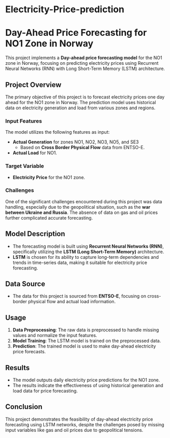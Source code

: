 # Electricity-Price-prediction

# Day-Ahead Price Forecasting for NO1 Zone in Norway

This project implements a **Day-ahead price forecasting model** for the NO1 zone in Norway, focusing on predicting electricity prices using Recurrent Neural Networks (RNN) with Long Short-Term Memory (LSTM) architecture.

## Project Overview

The primary objective of this project is to forecast electricity prices one day ahead for the NO1 zone in Norway. The prediction model uses historical data on electricity generation and load from various zones and regions.

### Input Features

The model utilizes the following features as input:
- **Actual Generation** for zones NO1, NO2, NO3, NO5, and SE3
  - Based on **Cross Border Physical Flow** data from ENTSO-E.
- **Actual Load** for NO1.

### Target Variable

- **Electricity Price** for the NO1 zone.

### Challenges

One of the significant challenges encountered during this project was data handling, especially due to the geopolitical situation, such as the **war between Ukraine and Russia**. The absence of data on gas and oil prices further complicated accurate forecasting.

## Model Description

- The forecasting model is built using **Recurrent Neural Networks (RNN)**, specifically utilizing the **LSTM (Long Short-Term Memory)** architecture.
- **LSTM** is chosen for its ability to capture long-term dependencies and trends in time-series data, making it suitable for electricity price forecasting.

## Data Source

- The data for this project is sourced from **ENTSO-E**, focusing on cross-border physical flow and actual load information.

## Usage

1. **Data Preprocessing**: The raw data is preprocessed to handle missing values and normalize the input features.
2. **Model Training**: The LSTM model is trained on the preprocessed data.
3. **Prediction**: The trained model is used to make day-ahead electricity price forecasts.

## Results

- The model outputs daily electricity price predictions for the NO1 zone.
- The results indicate the effectiveness of using historical generation and load data for price forecasting.

## Conclusion

This project demonstrates the feasibility of day-ahead electricity price forecasting using LSTM networks, despite the challenges posed by missing input variables like gas and oil prices due to geopolitical tensions.
